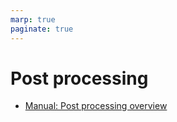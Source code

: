 ```yaml
---
marp: true
paginate: true
---
```

<!-- headingDivider: 3 -->
<!-- class: default -->

# Post processing

* [Manual: Post processing overview](https://docs.unity3d.com/Manual/PostProcessingOverview.html)